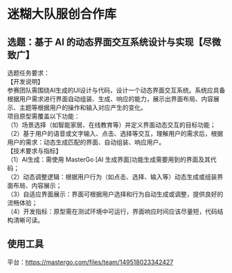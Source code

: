 # 迷糊大队服创合作库
## 选题：基于 AI 的动态界面交互系统设计与实现【尽微致广】  
选题任务要求：  
【开发说明】  
参赛团队需围绕AI生成的UI设计与代码，设计一个动态界面交互系统。系统应具备根据用户需求进行界面自动组装、生成、响应的能力，展示出界面布局、内容展示、主题等根据用户的操作和输入对应产生的变化。  
项目原型需覆盖以下功能：  
（1）场景选择（如智能家居、在线教育等）并定义界面动态交互的目标功能；  
（2）基于用户的语音或文字输入、点击、选择等交互，理解用户的需求后，根据用户的需求：动态生成匹配的界面、自动组装、响应用户。  
【技术要求与指标】  
（1）AI生成：需使用 MasterGo [AI 生成界面]功能生成需要用到的界面及其代码；  
（2）动态调整逻辑：根据用户行为（如点击、选择、输入等）动态生成或组装界面布局、内容展示；  
（3）自适应界面展示：界面可根据用户选择和行为自动生成或调整，提供良好的流畅体验；  
（4）开发指标：原型需在测试环境中可运行，界面响应时间应该尽量短，代码结构清晰可读。 
## 使用工具
平台：https://mastergo.com/files/team/149518023342427  
